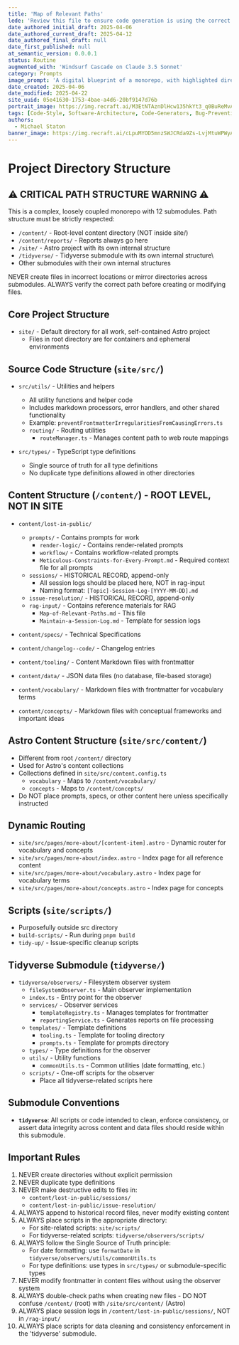 ```yaml
---
title: 'Map of Relevant Paths'
lede: 'Review this file to ensure code generation is using the correct paths and directory structure in this complex monorepo.'
date_authored_initial_draft: 2025-04-06
date_authored_current_draft: 2025-04-12
date_authored_final_draft: null
date_first_published: null
at_semantic_version: 0.0.0.1
status: Routine
augmented_with: 'Windsurf Cascade on Claude 3.5 Sonnet'
category: Prompts
image_prompt: 'A digital blueprint of a monorepo, with highlighted directory paths, warning signs, and strict folder boundaries—emphasizing correct structure and navigation.'
date_created: 2025-04-06
date_modified: 2025-04-22
site_uuid: 05e41630-1753-4bae-a4d6-20bf9147d76b
portrait_image: https://img.recraft.ai/M3EtNTAznDlHcw135hkYt3_q0BuReMvA7dk4pKPjngM/rs:fit:1024:1820:0/raw:1/plain/abs://external/images/68d0f535-019b-4fbb-95d4-afe92fee6340
tags: [Code-Style, Software-Architecture, Code-Generators, Bug-Prevention]
authors:
  - Michael Staton
banner_image: https://img.recraft.ai/cLpuMYOD5mnzSWJCRda9Zs-LvjMtuWPWyA8m3lmj4BU/rs:fit:1024:2048:0/raw:1/plain/abs://external/images/c9f2debe-5424-4b48-b46d-fce8163bc0ba
---
```


# Project Directory Structure

## ⚠️ CRITICAL PATH STRUCTURE WARNING ⚠️

This is a complex, loosely coupled monorepo with 12 submodules. Path structure must be strictly respected:

- `/content/` - Root-level content directory (NOT inside site/)
- `/content/reports/` - Reports always go here
- `/site/` - Astro project with its own internal structure
- `/tidyverse/` - Tidyverse submodule with its own internal structure\
- Other submodules with their own internal structures

NEVER create files in incorrect locations or mirror directories across submodules.
ALWAYS verify the correct path before creating or modifying files.

## Core Project Structure
- `site/` - Default directory for all work, self-contained Astro project
  - Files in root directory are for containers and ephemeral environments

## Source Code Structure (`site/src/`)
- `src/utils/` - Utilities and helpers
  - All utility functions and helper code
  - Includes markdown processors, error handlers, and other shared functionality
  - Example: `preventFrontmatterIrregularitiesFromCausingErrors.ts`
  - `routing/` - Routing utilities
    - `routeManager.ts` - Manages content path to web route mappings

- `src/types/` - TypeScript type definitions
  - Single source of truth for all type definitions
  - No duplicate type definitions allowed in other directories

## Content Structure (`/content/`) - ROOT LEVEL, NOT IN SITE
- `content/lost-in-public/`
  - `prompts/` - Contains prompts for work
    - `render-logic/` - Contains render-related prompts
    - `workflow/` - Contains workflow-related prompts
    - `Meticulous-Constraints-for-Every-Prompt.md` - Required context file for all prompts
  - `sessions/` - HISTORICAL RECORD, append-only
    - All session logs should be placed here, NOT in rag-input
    - Naming format: `[Topic]-Session-Log-[YYYY-MM-DD].md`
  - `issue-resolution/` - HISTORICAL RECORD, append-only
  - `rag-input/` - Contains reference materials for RAG
    - `Map-of-Relevant-Paths.md` - This file
    - `Maintain-a-Session-Log.md` - Template for session logs

- `content/specs/` - Technical Specifications
- `content/changelog--code/` - Changelog entries
- `content/tooling/` - Content Markdown files with frontmatter
- `content/data/` - JSON data files (no database, file-based storage)
- `content/vocabulary/` - Markdown files with frontmatter for vocabulary terms
- `content/concepts/` - Markdown files with conceptual frameworks and important ideas

## Astro Content Structure (`site/src/content/`)
- Different from root `/content/` directory
- Used for Astro's content collections
- Collections defined in `site/src/content.config.ts`
  - `vocabulary` - Maps to `/content/vocabulary/`
  - `concepts` - Maps to `/content/concepts/`
- Do NOT place prompts, specs, or other content here unless specifically instructed

## Dynamic Routing
- `site/src/pages/more-about/[content-item].astro` - Dynamic router for vocabulary and concepts
- `site/src/pages/more-about/index.astro` - Index page for all reference content
- `site/src/pages/more-about/vocabulary.astro` - Index page for vocabulary terms
- `site/src/pages/more-about/concepts.astro` - Index page for concepts

## Scripts (`site/scripts/`)
- Purposefully outside src directory
- `build-scripts/` - Run during `pnpm build`
- `tidy-up/` - Issue-specific cleanup scripts

## Tidyverse Submodule (`tidyverse/`)
- `tidyverse/observers/` - Filesystem observer system
  - `fileSystemObserver.ts` - Main observer implementation
  - `index.ts` - Entry point for the observer
  - `services/` - Observer services
    - `templateRegistry.ts` - Manages templates for frontmatter
    - `reportingService.ts` - Generates reports on file processing
  - `templates/` - Template definitions
    - `tooling.ts` - Template for tooling directory
    - `prompts.ts` - Template for prompts directory
  - `types/` - Type definitions for the observer
  - `utils/` - Utility functions
    - `commonUtils.ts` - Common utilities (date formatting, etc.)
  - `scripts/` - One-off scripts for the observer
    - Place all tidyverse-related scripts here

## Submodule Conventions

*   **`tidyverse`**: All scripts or code intended to clean, enforce consistency, or assert data integrity across content and data files should reside within this submodule.

## Important Rules
1. NEVER create directories without explicit permission
2. NEVER duplicate type definitions
3. NEVER make destructive edits to files in:
   - `content/lost-in-public/sessions/`
   - `content/lost-in-public/issue-resolution/`
4. ALWAYS append to historical record files, never modify existing content
5. ALWAYS place scripts in the appropriate directory:
   - For site-related scripts: `site/scripts/`
   - For tidyverse-related scripts: `tidyverse/observers/scripts/`
6. ALWAYS follow the Single Source of Truth principle:
   - For date formatting: use `formatDate` in `tidyverse/observers/utils/commonUtils.ts`
   - For type definitions: use types in `src/types/` or submodule-specific types
7. NEVER modify frontmatter in content files without using the observer system
8. ALWAYS double-check paths when creating new files - DO NOT confuse `/content/` (root) with `/site/src/content/` (Astro)
9. ALWAYS place session logs in `/content/lost-in-public/sessions/`, NOT in `/rag-input/`
10. ALWAYS place scripts for data cleaning and consistency enforcement in the 'tidyverse' submodule.

